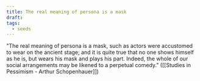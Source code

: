 ```yaml
---
title: The real meaning of persona is a mask
draft:
tags:
  - seeds
---
```


"The real meaning of persona is a mask, such as actors were accustomed to wear on the ancient stage; and it is quite true that no one shows himself as he is, but wears his mask and plays his part. Indeed, the whole of our social arrangements may be likened to a perpetual comedy." ([[Studies in Pessimism - Arthur Schopenhauer]])